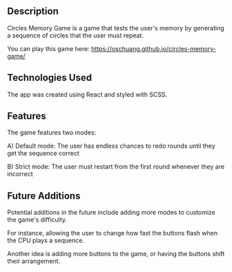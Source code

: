 ## Description

Circles Memory Game is a game that tests the user's memory by generating a sequence of circles that the user must repeat.

You can play this game here: https://oschuang.github.io/circles-memory-game/

## Technologies Used

The app was created using React and styled with SCSS.

## Features

The game features two modes:

A) Default mode: The user has endless chances to redo rounds until they get the sequence correct

B) Strict mode: The user must restart from the first round whenever they are incorrect

## Future Additions

Potential additions in the future include adding more modes to customize the game's difficulty.

For instance, allowing the user to change how fast the buttons flash when the CPU plays a sequence.

Another idea is adding more buttons to the game, or having the buttons shift their arrangement.
